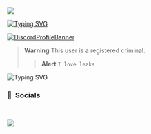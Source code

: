 <a href='(https://github.com/kamihyp)'>
<img src="https://media.discordapp.net/attachments/972533899462836334/1080636763619475537/20230301_233107.gif"></code></a>

[![Typing SVG](https://readme-typing-svg.demolab.com?font=Fira+Code&pause=1000&color=2807F7&width=435&lines=kamii)](https://git.io/typing-svg)


[![DiscordProfileBanner](https://discord.c99.nl/widget/theme-4/713310690538029076.png)](https://discord.com)

> **Warning**
> This user is a registered criminal.
> > **Alert**
> ```I love leaks```

![Typing SVG](https://readme-typing-svg.herokuapp.com?duration=2100&color=F7C433&lines=dashed+is+on+top%3F;Local+criminal.)

### <p align="left">🥴 &nbsp;Socials</p>
<br>
<p align="left"><strong>

</strong></p>


  <a href='(https://github.com/kamihyp)'>
<img src="https://media.discordapp.net/attachments/972533899462836334/1080636763619475537/20230301_233107.gif"></code></a>
